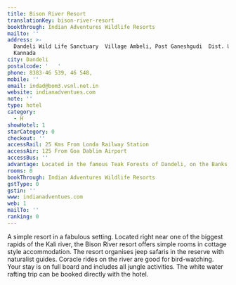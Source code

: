 ```yaml
---
title: Bison River Resort
translationKey: bison-river-resort
bookthrough: Indian Adventures Wildlife Resorts
mailto: ''
address: >-
  Dandeli Wild Life Sanctuary  Village Ambeli, Post Ganeshgudi  Dist. Uttar
  Kannada
city: Dandeli
postalcode: '   '
phone: 8383-46 539, 46 548,
mobile: ''
email: indad@bom3.vsnl.net.in
website: indianadventues.com
note: ''
type: hotel
category:
  - H
showHotel: 1
starCategory: 0
checkout: ''
accessRail: 25 Kms From Londa Railway Station
accessAir: 125 From Goa Dablim Airport
accessBus: ''
advantage: Located in the famous Teak Forests of Dandeli, on the Banks of Kali River
rooms: 0
bookThrough: Indian Adventures Wildlife Resorts
gstType: 0
gstin: ''
www: indianadventues.com
web: 1
mailTo: ''
ranking: 0
---
```







A simple resort in a fabulous setting. Located right near one of the biggest rapids of the Kali river, the Bison River resort offers simple rooms in cottage style accommodation. The resort organises jeep safaris in the reserve with naturalist guides. Coracle rides on the river are good for bird-watching.  Your stay is on full board and includes all jungle activities. The white water rafting trip can be booked directly with the hotel.